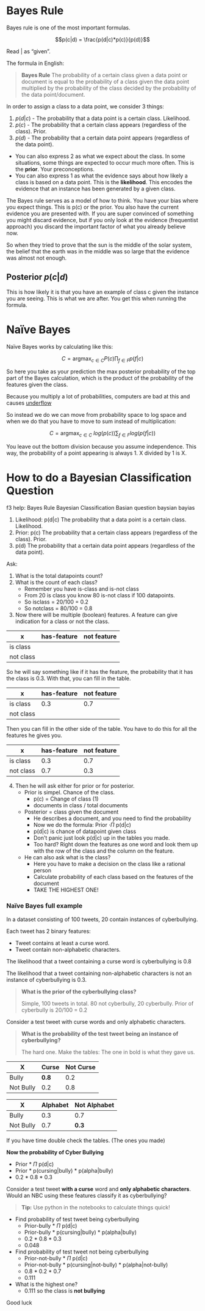 # Bayes Rule

Bayes rule is one of the most important formulas.

$$p(c|d) = \frac{p(d|c)*p(c)}{p(d)}$$

Read $|$ as “given”. 

The formula in English: 

> **Bayes Rule**
> The probability of a certain class given a data point or document is equal to the probability of a class given the data point multiplied by the probability of the class decided by the probability of the data point/document. 

In order to assign a class to a data point, we consider 3 things:

1. $p(d|c)$ - The probability that a data point is a certain class. Likelihood.
2. $p(c)$ - The probability that a certain class appears (regardless of the class). Prior.
3. $p(d)$ - The probability that a certain data point appears (regardless of the data point).

- You can also express 2 as what we expect about the class. In some situations, some things are expected to occur much more often. This is the **prior**. Your preconceptions.
- You can also express 1 as what the evidence says about how likely a class is based on a data point.  This is the **likelihood**. This encodes the evidence that an instance has been generated by a given class. 

The Bayes rule serves as a model of how to think. You have your bias where you expect things. This is p(c) or the prior. You also have the current evidence you are presented with. If you are super convinced of something you might discard evidence, but if you only look at the evidence (frequentist approach) you discard the important factor of what you already believe now. 

So when they tried to prove that the sun is the middle of the solar system, the belief that the earth was in the middle was so large that the evidence was almost not enough. 

## Posterior $p(c|d)$
This is how likely it is that you have an example of class c given the instance you are seeing. This is what we are after. You get this when running the formula. 

# Naïve Bayes

Naïve Bayes works by calculating like this:

$$C = \text{argmax}_{c \in C} P(c) \prod_{f \in F} p(f|c)$$

So here you take as your prediction the max posterior probability of the top part of the Bayes calculation, which is the product of the probability of the features given the class. 

Because you multiply a lot of probabilities, computers are bad at this and causes [underflow](https://en.wikipedia.org/wiki/Floating-point_arithmetic)

So instead we do we can move from probability space to log space and when we do that you have to move to sum instead of multiplication:

$$C = \text{argmax}_{c \in C}~log(p(c)) \sum_{f \in F} log(p(f|c))$$

You leave out the bottom division because you assume independence. This way, the probability of a point appearing is always 1. X divided by 1 is X.


# How to do a Bayesian Classification Question 

f3 help: Bayes Rule Bayesian Classification Basian question baysian bayias

1. Likelihood: p(d|c) The probability that a data point is a certain class. Likelihood.
2. Prior: p(c) The probability that a certain class appears (regardless of the class). Prior.
3. p(d) The probability that a certain data point appears (regardless of the data point).


Ask:

1. What is the total datapoints count?
2. What is the count of each class?
    - Remember you have is-class and is-not class
    - From 20 is class you know 80 is-not class if 100 datapoints.
    - So isclass = 20/100 = 0.2
    - So notclass = 80/100 = 0.8
3. Now there will be multiple (boolean) features. A feature can give indication for a class or not the class.  


| x          | has-feature | not feature |
|------------|-------------|-------------|
| is class   |             |             |
| not class  |             |             |

So he will say something like if it has the feature, the probability that it has the class is 0.3. With that, you can fill in the table. 

| x          | has-feature | not feature |
|------------|-------------|-------------|
| is class   | 0.3         | 0.7         |
| not class  |             |             |

Then you can fill in the other side of the table. You have to do this for all the features he gives you.

| x          | has-feature | not feature |
|------------|-------------|-------------|
| is class   | 0.3         | 0.7         |
| not class  | 0.7         | 0.3         |

4. Then he will ask either for prior or for posterior.
   - Prior is simpel. Chance of the class. 
     - p(c) = Change of class (1)
     - documents in class / total documents 
   - Posterior = class given the document
     - He describes a document, and you need to find the probability 
     - Now we do the formula: Prior $\cdot \Pi$ p(d|c) 
     - p(d|c) is chance of datapoint given class 
     - Don't panic just look p(d|c) up in the tables you made.
     - Too hard? Right down the features as one word and look them up with the row of the class and the column on the feature. 
   - He can also ask what is the class?
     - Here you have to make a decision on the class like a rational person
     - Calculate probability of each class based on the features of the document
     - TAKE THE HIGHEST ONE!

### Naïve Bayes full example 

In a dataset consisting of 100 tweets, 20 contain instances of cyberbullying. 

Each tweet has 2 binary features: 

- Tweet contains at least a curse word.
- Tweet contain non-alphabetic characters. 

The likelihood that a tweet containing a curse word is cyberbullying is 0.8 

The likelihood that a tweet containing non-alphabetic characters is not an instance of cyberbullying is 0.3. 

> **What is the prior of the cyberbullying class?**
> 
> Simple, 100 tweets in total. 
> 80 not cyberbully, 20 cyberbully.
> Prior of cyberbully is 20/100 = 0.2

Consider a test tweet with curse words 
and only alphabetic characters. 

> **What is the probability of the test tweet being an instance of cyberbullying?**
> 
> The hard one. Make the tables:
> The one in bold is what they gave us.

| X         | Curse   | Not Curse |
|-----------|---------|-----------|
| Bully     | **0.8** | 0.2       |
| Not Bully | 0.2     | 0.8       |


| X         | Alphabet | Not Alphabet |
|-----------|----------|--------------|
| Bully     | 0.3      | 0.7          |
| Not Bully | 0.7      | **0.3**      |

If you have time double check the tables. (The ones you made)

**Now the probability of Cyber Bullying**

- Prior * $\Pi$ p(d|c)
- Prior * p(cursing|bully) * p(alpha|bully)
- 0.2 * 0.8 * 0.3

Consider a test tweet **with a curse** word and **only alphabetic characters**. Would an NBC using these features classify it as cyberbullying?

> **Tip:** Use python in the notebooks to calculate things quick!

- Find probability of test tweet being cyberbullying
    - Prior-bully * $\Pi$ p(d|c)
    - Prior-bully * p(cursing|bully) * p(alpha|bully)
    - 0.2 * 0.8 * 0.3
    - 0.048
- Find probability of test tweet not being cyberbullying
    - Prior-not-bully * $\Pi$ p(d|c)
    - Prior-not-bully * p(cursing|not-bully) * p(alpha|not-bully)
    - 0.8 * 0.2 * 0.7
    - 0.111
- What is the highest one?
  - 0.111 so the class is **not bullying**

Good luck

